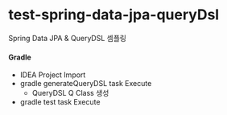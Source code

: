# test-spring-data-jpa-queryDsl

Spring Data JPA & QueryDSL 셈플링

#### Gradle

- IDEA Project Import
- gradle generateQueryDSL task Execute
  - QueryDSL Q Class 생성 
- gradle test task Execute
